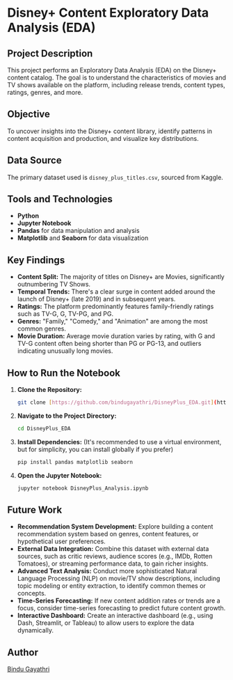 # Disney+ Content Exploratory Data Analysis (EDA)

## Project Description
This project performs an Exploratory Data Analysis (EDA) on the Disney+ content catalog. The goal is to understand the characteristics of movies and TV shows available on the platform, including release trends, content types, ratings, genres, and more.

## Objective
To uncover insights into the Disney+ content library, identify patterns in content acquisition and production, and visualize key distributions.

## Data Source
The primary dataset used is `disney_plus_titles.csv`, sourced from Kaggle.

## Tools and Technologies
* **Python**
* **Jupyter Notebook**
* **Pandas** for data manipulation and analysis
* **Matplotlib** and **Seaborn** for data visualization

## Key Findings
* **Content Split:** The majority of titles on Disney+ are Movies, significantly outnumbering TV Shows.
* **Temporal Trends:** There's a clear surge in content added around the launch of Disney+ (late 2019) and in subsequent years.
* **Ratings:** The platform predominantly features family-friendly ratings such as TV-G, G, TV-PG, and PG.
* **Genres:** "Family," "Comedy," and "Animation" are among the most common genres.
* **Movie Duration:** Average movie duration varies by rating, with G and TV-G content often being shorter than PG or PG-13, and outliers indicating unusually long movies.

## How to Run the Notebook
1.  **Clone the Repository:**
    ```bash
    git clone [https://github.com/bindugayathri/DisneyPlus_EDA.git](https://github.com/bindugayathri/DisneyPlus_EDA.git)
    ```
2.  **Navigate to the Project Directory:**
    ```bash
    cd DisneyPlus_EDA
    ```
3.  **Install Dependencies:** (It's recommended to use a virtual environment, but for simplicity, you can install globally if you prefer)
    ```bash
    pip install pandas matplotlib seaborn
    ```
4.  **Open the Jupyter Notebook:**
    ```bash
    jupyter notebook DisneyPlus_Analysis.ipynb
    ```

## Future Work
* **Recommendation System Development:** Explore building a content recommendation system based on genres, content features, or hypothetical user preferences.
* **External Data Integration:** Combine this dataset with external data sources, such as critic reviews, audience scores (e.g., IMDb, Rotten Tomatoes), or streaming performance data, to gain richer insights.
* **Advanced Text Analysis:** Conduct more sophisticated Natural Language Processing (NLP) on movie/TV show descriptions, including topic modeling or entity extraction, to identify common themes or concepts.
* **Time-Series Forecasting:** If new content addition rates or trends are a focus, consider time-series forecasting to predict future content growth.
* **Interactive Dashboard:** Create an interactive dashboard (e.g., using Dash, Streamlit, or Tableau) to allow users to explore the data dynamically.

## Author
[Bindu Gayathri](https://github.com/bindugayathri)
